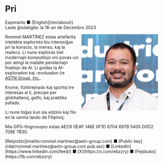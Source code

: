 Pri
===

<div class="center">Esperanto ■ [English](/en/about/)</div>
<div class="center">Laste ĝisdatigita: la 18-an de Decembro 2023</div>

<div>
<img src="/bil/ebzzry.webp" style="float: right; width: 50%; margin: 0px 0px 0px 10px">

Rommel MARTÍNEZ estas artefarita intelekta esploristo kiu interesiĝas pri la
konscio, la menso, kaj la realeco. Li nune esploras kiel modernajn komputilojn
oni povas uzi por atingi la malalte pendantajn fruktojn de AI. Li gvidas la
AI-esploradon kaj -evoluadon ĉe
[ASTN Group, Inc.](https://astn-group.com).

Krome, fiziktrejnado kaj sportoj tre interesas al li, precipe per globhalteroj,
golfo, kaj praktika pafado.

Li nune loĝas kun sia edzino kaj filo en la varma lando de Filipinoj.

Mia GPG-fingrosupro estas AEC6 0EAF 146E 0F1D 6704 697B 5405 D0D2 708E 7B30.
</div>
<div class="center">
[Retpoŝto](mailto:rommel.martinez@astn-group.com) ■ [Public key](/dat/rommel.martinez@astn-group.com.pub.asc) ■ [LinkedIn](https://www.linkedin.com/feed/) ■ [X](https://x.com/ebzzry) ■ [Fejsbuko](https://fb.com/ebzzry)<br>
</div>

